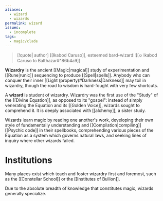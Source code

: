 ```yaml
---
aliases:
  - wizard
  - wizards
permalink: wizard
issues:
  - incomplete
tags:
  - magic/clade
---
```

>[!quote| author] [[Ikabod Caruso]], esteemed bard-wizard
>![[⎉ Ikabod Caruso to Balthazar#^86b4a9]]

**Wizardry** is the ancient [[Magic|magical]] study of experimentation and [[Rune|runic]] sequencing to produce [[Spell|spells]]. Anybody who can conquer their inner [[Light (property)#Darkness|Darkness]] may toil in wizardry, though the road to wisdom is hard-fought with very few shortcuts.

A **wizard** is student of wizardry. Wizardry was the first use of the "Study" of the [[Divine Equation]], as opposed to its "gospel": instead of simply venerating the Equation and its [[Golden Voice]], wizards sought to comprehend it. It is deeply associated with [[alchemy]], a sister study. 

Wizards learn magic by reading one another's work, developing their own style of fundamentally understanding and [[Compilation|compiling]] [[Psychic code]] in their spellbooks, comprehending various pieces of the Equation as a system which governs natural laws, and seeking lines of inquiry where other wizards failed.

# Institutions
Many places exist which teach and foster wizardry first and foremost, such as the [[Constellar School]] or the [[Institutes of Bullion]].

Due to the absolute breadth of knowledge that constitutes magic, wizards generally specialize.